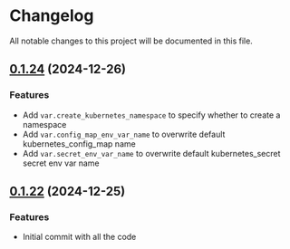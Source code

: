 # Changelog

All notable changes to this project will be documented in this file.
## [0.1.24]() (2024-12-26)
### Features
* Add `var.create_kubernetes_namespace` to specify whether to create a namespace
* Add `var.config_map_env_var_name` to overwrite default kubernetes_config_map name
* Add `var.secret_env_var_name` to overwrite default kubernetes_secret secret env var name


## [0.1.22]() (2024-12-25)
### Features
* Initial commit with all the code

